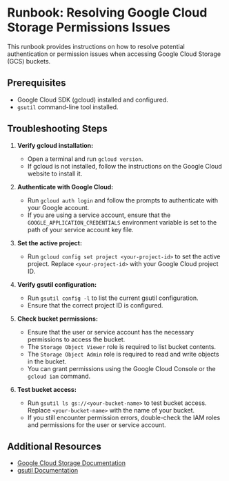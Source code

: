 # Runbook: Resolving Google Cloud Storage Permissions Issues

This runbook provides instructions on how to resolve potential authentication or permission issues when accessing Google Cloud Storage (GCS) buckets.

## Prerequisites

*   Google Cloud SDK (gcloud) installed and configured.
*   `gsutil` command-line tool installed.

## Troubleshooting Steps

1.  **Verify gcloud installation:**

    *   Open a terminal and run `gcloud version`.
    *   If gcloud is not installed, follow the instructions on the Google Cloud website to install it.

2.  **Authenticate with Google Cloud:**

    *   Run `gcloud auth login` and follow the prompts to authenticate with your Google account.
    *   If you are using a service account, ensure that the `GOOGLE_APPLICATION_CREDENTIALS` environment variable is set to the path of your service account key file.

3.  **Set the active project:**

    *   Run `gcloud config set project <your-project-id>` to set the active project. Replace `<your-project-id>` with your Google Cloud project ID.

4.  **Verify gsutil configuration:**

    *   Run `gsutil config -l` to list the current gsutil configuration.
    *   Ensure that the correct project ID is configured.

5.  **Check bucket permissions:**

    *   Ensure that the user or service account has the necessary permissions to access the bucket.
    *   The `Storage Object Viewer` role is required to list bucket contents.
    *   The `Storage Object Admin` role is required to read and write objects in the bucket.
    *   You can grant permissions using the Google Cloud Console or the `gcloud iam` command.

6.  **Test bucket access:**

    *   Run `gsutil ls gs://<your-bucket-name>` to test bucket access. Replace `<your-bucket-name>` with the name of your bucket.
    *   If you still encounter permission errors, double-check the IAM roles and permissions for the user or service account.

## Additional Resources

*   [Google Cloud Storage Documentation](https://cloud.google.com/storage/docs)
*   [gsutil Documentation](https://cloud.google.com/storage/docs/gsutil)